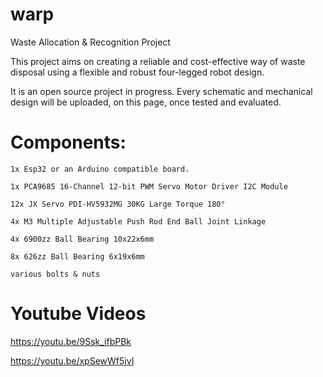 # warp
Waste Allocation &amp; Recognition Project

This project aims on creating a reliable and cost-effective way of waste disposal using a flexible and robust four-legged robot design.

It is an open source project in progress. Every schematic and mechanical design will be uploaded, on this page, once tested and evaluated.

# Components:

    1x Esp32 or an Arduino compatible board.

    1x PCA9685 16-Channel 12-bit PWM Servo Motor Driver I2C Module

    12x JX Servo PDI-HV5932MG 30KG Large Torque 180°

    4x M3 Multiple Adjustable Push Rod End Ball Joint Linkage

    4x 6900zz Ball Bearing 10x22x6mm

    8x 626zz Ball Bearing 6x19x6mm

    various bolts & nuts


# Youtube Videos
https://youtu.be/9Ssk_ifbPBk

https://youtu.be/xpSewWf5jvI
